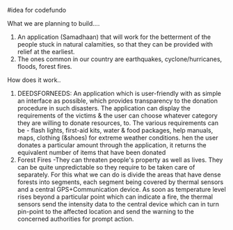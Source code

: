 #idea for codefundo

What we are planning to build....
1. An application (Samadhaan) that will work for the betterment of the people stuck in natural calamities, so that they can be provided with relief at the earliest.
2. The ones common in our country are earthquakes, cyclone/hurricanes, floods, forest fires.



How does it work..
1. DEEDSFORNEEDS: An application which is user-friendly with as simple an interface as possible, which provides transparency to the donation procedure in such disasters. The application can display the requirements of the victims & the user can choose whatever category they are willing to donate resources, to. The various requirements can be - flash lights, first-aid kits, water & food packages, help manuals, maps, clothing (&shoes) for extreme weather conditions.
hen the user donates a particular amount through the application, it returns the equivalent number of items that have been donated 
2. Forest Fires -They can threaten people's property as well as lives. They can be quite unpredictable so they require to be taken care of separately. For this what we can do is divide the areas that have dense forests into segments, each segment being covered by thermal sensors and a central GPS+Communication device. As soon as temperature level rises beyond a particular point which can indicate a fire, the thermal sensors send the intensity data to the central device which can in turn pin-point to the affected location and send the warning to the concerned authorities for prompt action.

